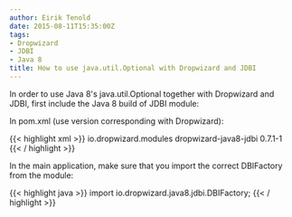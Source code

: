 ```yaml
---
author: Eirik Tenold
date: 2015-08-11T15:35:00Z
tags:
- Dropwizard
- JDBI
- Java 8
title: How to use java.util.Optional with Dropwizard and JDBI
---
```


In order to use Java 8's java.util.Optional together with Dropwizard and JDBI, first include the Java 8 build of JDBI module:

In pom.xml (use version corresponding with Dropwizard):

{{< highlight xml >}}
<dependency>
	<groupId>io.dropwizard.modules</groupId>
	<artifactId>dropwizard-java8-jdbi</artifactId>
	<version>0.7.1-1</version>
</dependency>
{{< / highlight >}}

In the main application, make sure that you import the correct DBIFactory from the module:

{{< highlight java >}}
import io.dropwizard.java8.jdbi.DBIFactory;
{{< / highlight >}}
